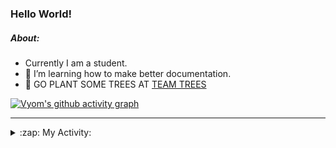 ### Hello World!

##### About:
- Currently I am a student.
- 🌱 I’m learning how to make better documentation.
- 🌱 GO PLANT SOME TREES AT [TEAM TREES](https://teamtrees.org/)

[![Vyom's github activity graph](https://activity-graph.herokuapp.com/graph?username=Vyvy-vi)](https://github.com/ashutosh00710/github-readme-activity-graph)

---
<details>
  <summary>:zap: My Activity:</summary>
  
<!--START_SECTION:waka-->
![Code Time](http://img.shields.io/badge/Code%20Time-915%20hrs%2036%20mins-blue)

**I'm a Night 🦉** 

```text
🌞 Morning    97 commits     ███░░░░░░░░░░░░░░░░░░░░░░   11.99% 
🌆 Daytime    219 commits    ██████░░░░░░░░░░░░░░░░░░░   27.07% 
🌃 Evening    270 commits    ████████░░░░░░░░░░░░░░░░░   33.37% 
🌙 Night      223 commits    ███████░░░░░░░░░░░░░░░░░░   27.56%

```
📅 **I'm Most Productive on Sunday** 

```text
Monday       117 commits    ███░░░░░░░░░░░░░░░░░░░░░░   14.46% 
Tuesday      126 commits    ████░░░░░░░░░░░░░░░░░░░░░   15.57% 
Wednesday    109 commits    ███░░░░░░░░░░░░░░░░░░░░░░   13.47% 
Thursday     117 commits    ███░░░░░░░░░░░░░░░░░░░░░░   14.46% 
Friday       107 commits    ███░░░░░░░░░░░░░░░░░░░░░░   13.23% 
Saturday     76 commits     ██░░░░░░░░░░░░░░░░░░░░░░░   9.39% 
Sunday       157 commits    ████░░░░░░░░░░░░░░░░░░░░░   19.41%

```


📊 **This Week I Spent My Time On** 

```text
🔥 Editors: 
VS Code                  18 hrs 49 mins      █████████████████████████   100.0%

🐱‍💻 Projects: 
discord-bot              8 hrs 35 mins       ███████████░░░░░░░░░░░░░░   45.69% 
CSF                      6 hrs               ████████░░░░░░░░░░░░░░░░░   31.95% 
praise                   4 hrs 12 mins       █████░░░░░░░░░░░░░░░░░░░░   22.36%

```


 Last Updated on 11/10/2022 20:05:26 UTC
<!--END_SECTION:waka-->
</details>
